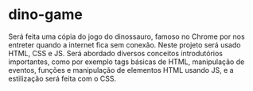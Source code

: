 # dino-game
Será feita uma cópia do jogo do dinossauro, famoso no Chrome por nos entreter quando a internet fica sem conexão. Neste projeto será usado HTML, CSS e JS. Será abordado diversos conceitos introdutórios importantes, como por exemplo tags básicas de HTML, manipulação de eventos, funções e manipulação de elementos HTML usando JS, e a estilização será feita com o CSS.
